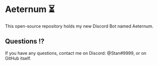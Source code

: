 # Aeternum ⏳
This open-source repository holds my new Discord Bot named Aeternum.

## Questions ⁉
If you have any questions, contact me on Discord: @Stan#9999, or on GitHub itself.

